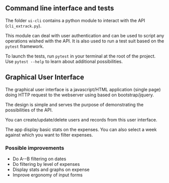 ## Command line interface and tests

The folder `ui-cli` contains a python module to interact with the API (`cli_extrack.py`).
 
This module can deal with user authentication and can be used to script any 
operations wished with the API. It is also used to run  a test suit based 
on the `pytest` framework.

To launch the tests, run `pytest` in your terminal at the root of the project. 
Use `pytest --help` to learn about additional possibilities.

## Graphical User Interface

The graphical user interface is a javascript/HTML application (single page) 
doing HTTP request to the webserver using based on bootstrap/jquery.

The design is simple and serves the purpose of demonstrating the 
possibilities of the API.

You can create/update/delete users and records from 
this user interface.

The app display basic stats on the expenses. You can also select 
a week against which you want to filter expenses.

### Possible improvements
* Do A--B filtering on dates
* Do filtering by level of expenses
* Display stats and graphs on expense
* Improve ergonomy of input forms
